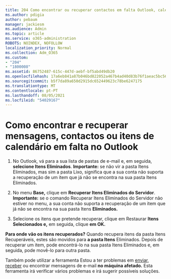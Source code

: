 ```yaml
---
title: 204 Como encontrar ou recuperar contactos em falta Outlook, calendário ou contactos
ms.author: pdigia
author: pebaum
manager: jackiesm
ms.audience: Admin
ms.topic: article
ms.service: o365-administration
ROBOTS: NOINDEX, NOFOLLOW
localization_priority: Normal
ms.collection: Adm_O365
ms.custom:
- "204"
- "1800008"
ms.assetid: 86752487-615c-447d-aebf-bf5abd49db20
ms.openlocfilehash: 17a6eb841a87b046bd822052a467b4ad40d83b76f1aeac5bc56bea29b4d9a755
ms.sourcegitcommit: b5f7da89a650d2915dc652449623c78be6247175
ms.translationtype: MT
ms.contentlocale: pt-PT
ms.lasthandoff: 08/05/2021
ms.locfileid: "54029167"
---
```

# <a name="how-to-find-and-recover-missing-messages-contacts-or-calendar-items-in-outlook"></a>Como encontrar e recuperar mensagens, contactos ou itens de calendário em falta no Outlook

1. No Outlook, vá para a sua lista de pastas de e-mail e, em seguida, **selecione Itens Eliminados**. **Importante:** se não vir a pasta Itens Eliminados,  mas sim a pasta Lixo, significa que a sua conta  não suporta a recuperação de um item que já não se encontra na sua pasta Itens Eliminados. 

2. No menu **Base,** clique em **Recuperar Itens Eliminados do Servidor**. **Importante:** se o  comando Recuperar Itens Eliminados do Servidor não estiver no menu, a sua conta não suporta a recuperação de um item que já não se encontra na sua pasta Itens **Eliminados.**

3. Selecione os itens que pretende recuperar, clique em Restaurar **Itens Selecionados e,** em seguida, clique **em OK.**

**Para onde vão os itens recuperados?** Quando recupera itens da pasta Itens Recuperáveis, estes são movidos para **a pasta Itens** Eliminados. Depois de recuperar um item, pode  encontrá-lo na sua pasta Itens Eliminados e, em seguida, pode movê-lo para outra pasta.

Também pode utilizar a ferramenta Estou a ter problemas em [enviar, receber](https://aka.ms/SaRA-OutlookSendReceive) ou encontrar mensagens de e-mail **no máquina afetado.** Esta ferramenta irá verificar vários problemas e irá sugerir possíveis soluções.
